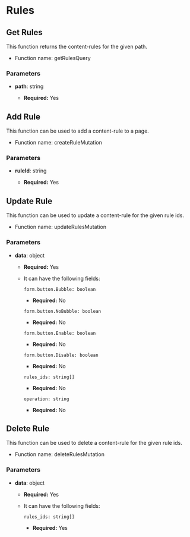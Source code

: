 # Rules

## Get Rules

This function returns the content-rules for the given path.

- Function name: getRulesQuery

### Parameters

- **path**: string

  - **Required:** Yes

## Add Rule

This function can be used to add a content-rule to a page.

- Function name: createRuleMutation

### Parameters

- **ruleId**: string

  - **Required:** Yes

## Update Rule

This function can be used to update a content-rule for the given rule ids.

- Function name: updateRulesMutation

### Parameters

- **data**: object

  - **Required:** Yes
  - It can have the following fields:

    `form.button.Bubble: boolean`

    - **Required:** No

    `form.button.NoBubble: boolean`

    - **Required:** No

    `form.button.Enable: boolean`

    - **Required:** No

    `form.button.Disable: boolean`

    - **Required:** No

    `rules_ids: string[]`

    - **Required:** No

    `operation: string`

    - **Required:** No

## Delete Rule

This function can be used to delete a content-rule for the given rule ids.

- Function name: deleteRulesMutation

### Parameters

- **data**: object

  - **Required:** Yes
  - It can have the following fields:

    `rules_ids: string[]`

    - **Required:** Yes
